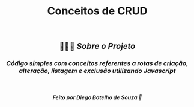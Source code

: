 <h1 align="center"> Conceitos de CRUD </h1>
<br>


<h2 align="center">💇🏻‍♂️ <i>Sobre o Projeto</h2>
<h3 align="center">Código simples com conceitos referentes a rotas de criação, alteração, listagem e exclusão utilizando Javascript</h3>
<br>

<h4 align="center"> Feito por Diego Botelho de Souza 🚀</h4>

